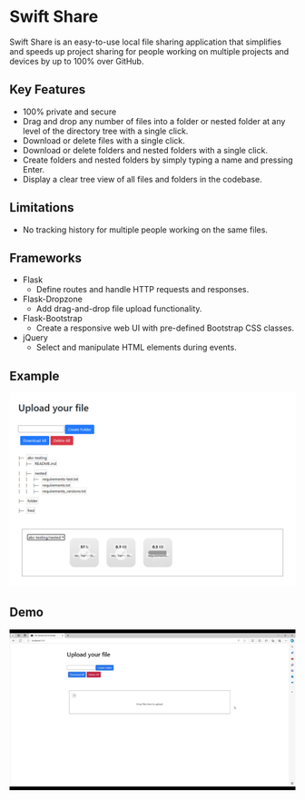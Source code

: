 # Swift Share

Swift Share is an easy-to-use local file sharing application that simplifies and speeds up project sharing for people working on multiple projects and devices by up to 100% over GitHub.

## Key Features
* 100% private and secure
* Drag and drop any number of files into a folder or nested folder at any level of the directory tree with a single click.
* Download or delete files with a single click.
* Download or delete folders and nested folders with a single click.
* Create folders and nested folders by simply typing a name and pressing Enter.
* Display a clear tree view of all files and folders in the codebase.

## Limitations
* No tracking history for multiple people working on the same files.

## Frameworks
* Flask
    - Define routes and handle HTTP requests and responses.
* Flask-Dropzone
    - Add drag-and-drop file upload functionality.
* Flask-Bootstrap
    - Create a responsive web UI with pre-defined Bootstrap CSS classes.
* jQuery
    - Select and manipulate HTML elements during events.

## Example
<img src="./data/example.png" alt="Example" width="690">

## Demo
![](./data/walkthrough.gif)